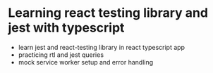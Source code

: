 # Learning react testing library and jest with typescript

- learn jest and react-testing library in react typescript app
- practicing rtl and jest queries
- mock service worker setup and error handling
